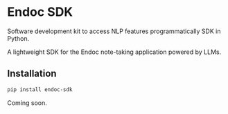 # Endoc SDK

Software development kit to access NLP features programmatically SDK in Python.

A lightweight SDK for the Endoc note-taking application powered by LLMs.

## Installation

```bash
pip install endoc-sdk
```

Coming soon.
